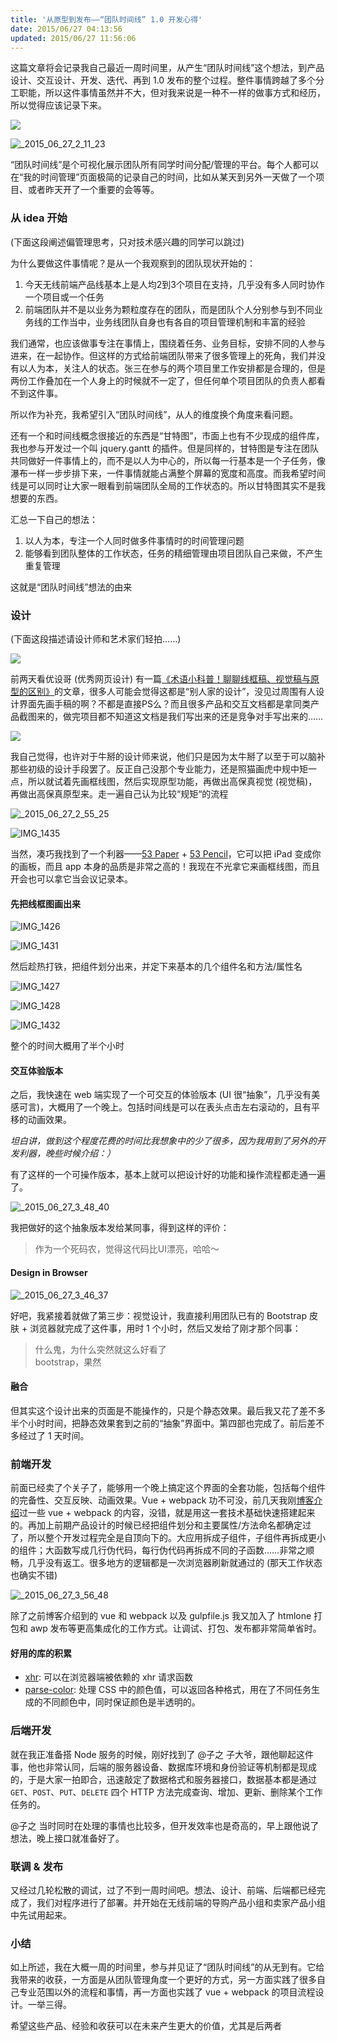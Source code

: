 ```yaml
---
title: '从原型到发布——“团队时间线” 1.0 开发心得'
date: 2015/06/27 04:13:56
updated: 2015/06/27 11:56:06
---
```


这篇文章将会记录我自己最近一周时间里，从产生“团队时间线”这个想法，到产品设计、交互设计、开发、迭代、再到 1.0 发布的整个过程。整件事情跨越了多个分工职能，所以这件事情虽然并不大，但对我来说是一种不一样的做事方式和经历，所以觉得应该记录下来。

![](http://jiongks-typecho.stor.sinaapp.com/usr/uploads/2015/06/1009213551.png)

![_2015_06_27_2_11_23](http://img1.tbcdn.cn/L1/461/1/08312508850019d9db1c250acd4ae15fb66053f9)

“团队时间线”是个可视化展示团队所有同学时间分配/管理的平台。每个人都可以在“我的时间管理”页面极简的记录自己的时间，比如从某天到另外一天做了一个项目、或者昨天开了一个重要的会等等。

<!--more-->

### 从 idea 开始

(下面这段阐述偏管理思考，只对技术感兴趣的同学可以跳过)

为什么要做这件事情呢？是从一个我观察到的团队现状开始的：

1. 今天无线前端产品线基本上是人均2到3个项目在支持，几乎没有多人同时协作一个项目或一个任务
2. 前端团队并不是以业务为颗粒度存在的团队，而是团队个人分别参与到不同业务线的工作当中，业务线团队自身也有各自的项目管理机制和丰富的经验

我们通常，也应该做事专注在事情上，围绕着任务、业务目标，安排不同的人参与进来，在一起协作。但这样的方式给前端团队带来了很多管理上的死角，我们并没有以人为本，关注人的状态。张三在参与的两个项目里工作安排都是合理的，但是两份工作叠加在一个人身上的时候就不一定了，但任何单个项目团队的负责人都看不到这件事。

所以作为补充，我希望引入“团队时间线”，从人的维度换个角度来看问题。

还有一个和时间线概念很接近的东西是“甘特图”，市面上也有不少现成的组件库，我也参与开发过一个叫 jquery.gantt 的插件。但是同样的，甘特图是专注在团队共同做好一件事情上的，而不是以人为中心的，所以每一行基本是一个子任务，像瀑布一样一步步排下来，一件事情就能占满整个屏幕的宽度和高度。而我希望时间线是可以同时让大家一眼看到前端团队全局的工作状态的。所以甘特图其实不是我想要的东西。

汇总一下自己的想法：

1. 以人为本，专注一个人同时做多件事情时的时间管理问题
2. 能够看到团队整体的工作状态，任务的精细管理由项目团队自己来做，不产生重复管理

这就是“团队时间线”想法的由来

### 设计

(下面这段描述请设计师和艺术家们轻拍……)

![](http://image.uisdc.com/wp-content/uploads/2015/05/wireframe-mockup-prototype-differeces-1.jpg)

前两天看优设哥 (优秀网页设计) 有一篇[《术语小科普！聊聊线框稿、视觉稿与原型的区别》](http://www.uisdc.com/wireframe-mockup-prototype-differeces)的文章，很多人可能会觉得这都是“别人家的设计”，没见过周围有人设计界面先画手稿的啊？不都是直接PS么？而且很多产品和交互文档都是拿同类产品截图来的，做完项目都不知道这文档是我们写出来的还是竞争对手写出来的……

![](http://image.uisdc.com/wp-content/uploads/2015/05/sy20150523-.png)

我自己觉得，也许对于牛掰的设计师来说，他们只是因为太牛掰了以至于可以脑补那些初级的设计手段罢了。反正自己没那个专业能力，还是照猫画虎中规中矩一点，所以就试着先画框线图，然后实现原型功能，再做出高保真视觉 (视觉稿)，再做出高保真原型来。走一遍自己认为比较“规矩“的流程

![_2015_06_27_2_55_25](http://img4.tbcdn.cn/L1/461/1/72fb3861788e347254093011ad2d57eeadee23dc)

![IMG_1435](http://img1.tbcdn.cn/L1/461/1/7cc8467fc8a828d6c5aad794956852052d1de553)

当然，凑巧我找到了一个利器——[53 Paper](http://www.fiftythree.com/paper) + [53 Pencil](http://www.fiftythree.com/pencil)，它可以把 iPad 变成你的画板，而且 app 本身的品质是非常之高的！我现在不光拿它来画框线图，而且开会也可以拿它当会议记录本。

#### 先把线框图画出来

![IMG_1426](http://img2.tbcdn.cn/L1/461/1/5f84ca794875b77a534fc19ca9fd8c56dae51db1)

![IMG_1431](http://img2.tbcdn.cn/L1/461/1/70fcc37b36142deb3f5c9dff4792d15bab890fed)

然后趁热打铁，把组件划分出来，并定下来基本的几个组件名和方法/属性名

![IMG_1427](http://img1.tbcdn.cn/L1/461/1/79b4a1148562ad9a6de3b67af9fd0a86e047436c)

![IMG_1428](http://img4.tbcdn.cn/L1/461/1/5af8e7d5f282e7c05fc752cd2b63d44ef9b98543)

![IMG_1432](http://img3.tbcdn.cn/L1/461/1/fe3c0abf0f7feddc60180cfe3dc9dbfa399f3a91)

整个的时间大概用了半个小时

#### 交互体验版本

之后，我快速在 web 端实现了一个可交互的体验版本 (UI 很“抽象”，几乎没有美感可言)，大概用了一个晚上。包括时间线是可以在表头点击左右滚动的，且有平移的动画效果。

_坦白讲，做到这个程度花费的时间比我想象中的少了很多，因为我用到了另外的开发利器，晚些时候介绍：）_

有了这样的一个可操作版本，基本上就可以把设计好的功能和操作流程都走通一遍了。

![_2015_06_27_3_48_40](http://img2.tbcdn.cn/L1/461/1/d10d65b2539085f1dc1d6436a0110aebe575b330)

我把做好的这个抽象版本发给某同事，得到这样的评价：

> 作为一个死码农，觉得这代码比UI漂亮，哈哈～

#### Design in Browser

![_2015_06_27_3_46_37](http://img3.tbcdn.cn/L1/461/1/3ae5708714ec762dc70590640fb6368e9c78948b)

好吧，我紧接着就做了第三步：视觉设计，我直接利用团队已有的 Bootstrap 皮肤 + 浏览器就完成了这件事，用时 1 个小时，然后又发给了刚才那个同事：

> 什么鬼，为什么突然就这么好看了  
> bootstrap，果然

#### 融合

但其实这个设计出来的页面是不能操作的，只是个静态效果。最后我又花了差不多半个小时时间，把静态效果套到之前的“抽象”界面中。第四部也完成了。前后差不多经过了 1 天时间。

### 前端开发

前面已经卖了个关子了，能够用一个晚上搞定这个界面的全套功能，包括每个组件的完备性、交互反映、动画效果。Vue + webpack 功不可没，前几天我刚[博客介绍](http://jiongks.name/blog/just-vue/)过一些 vue + webpack 的内容，没错，就是用这一套技术基础快速搭建起来的。再加上前期产品设计的时候已经把组件划分和主要属性/方法命名都确定过了，所以整个开发过程完全是自顶向下的。大应用拆成子组件，子组件再拆成更小的组件；大函数写成几行伪代码，每行伪代码再拆成不同的子函数……非常之顺畅，几乎没有返工。很多地方的逻辑都是一次浏览器刷新就通过的 (那天工作状态也确实不错)

![_2015_06_27_3_56_48](http://img2.tbcdn.cn/L1/461/1/83973f5da5f461820be65649bb2d1eda57037f3a)

除了之前博客介绍到的 vue 和 webpack 以及 gulpfile.js 我又加入了 htmlone 打包和 awp 发布等更高集成化的工作方式。让调试、打包、发布都非常简单省时。

#### 好用的库的积累

- [xhr](https://www.npmjs.com/package/xhr): 可以在浏览器端被依赖的 xhr 请求函数
- [parse-color](https://www.npmjs.com/package/parse-color): 处理 CSS 中的颜色值，可以返回各种格式，用在了不同任务生成的不同颜色中，同时保证颜色是半透明的。

### 后端开发

就在我正准备搭 Node 服务的时候，刚好找到了 @子之 子大爷，跟他聊起这件事，他也非常认同，后端的服务器设备、数据库环境和身份验证等机制都是现成的，于是大家一拍即合，迅速敲定了数据格式和服务器接口，数据基本都是通过 `GET`、`POST`、`PUT`、`DELETE` 四个 HTTP 方法完成查询、增加、更新、删除某个工作任务的。

@子之 当时同时在处理的事情也比较多，但开发效率也是奇高的，早上跟他说了想法，晚上接口就准备好了。

### 联调 & 发布

又经过几轮松散的调试，过了不到一周时间吧。想法、设计、前端、后端都已经完成了，我们对程序进行了部署。并开始在无线前端的导购产品小组和卖家产品小组中先试用起来。

### 小结

如上所述，我在大概一周的时间里，参与并见证了“团队时间线”的从无到有。它给我带来的收获，一方面是从团队管理角度一个更好的方式，另一方面实践了很多自己专业范围以外的流程和事情，再一方面也实践了 vue + webpack 的项目流程设计。一举三得。

希望这些产品、经验和收获可以在未来产生更大的价值，尤其是后两者